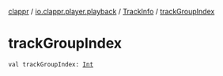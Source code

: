 [clappr](../../index.md) / [io.clappr.player.playback](../index.md) / [TrackInfo](index.md) / [trackGroupIndex](./track-group-index.md)

# trackGroupIndex

`val trackGroupIndex: `[`Int`](https://kotlinlang.org/api/latest/jvm/stdlib/kotlin/-int/index.html)